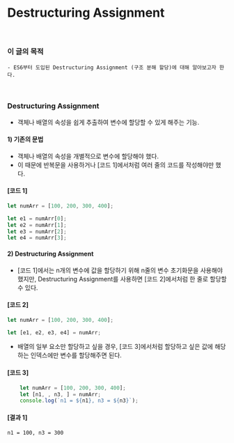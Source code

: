 # Destructuring Assignment
<br/>

### 이 글의 목적
    - ES6부터 도입된 Destructuring Assignment (구조 분해 할당)에 대해 알아보고자 한다.
<br/>

### Destructuring Assignment
- 객체나 배열의 속성을 쉽게 추출하여 변수에 할당할 수 있게 해주는 기능.
#### 1) 기존의 문법
- 객체나 배열의 속성을 개별적으로 변수에 할당해야 했다.
- 이 때문에 반복문을 사용하거나 [코드 1]에서처럼 여러 줄의 코드를 작성해야만 했다.
#### [코드 1]
```javascript
let numArr = [100, 200, 300, 400];

let e1 = numArr[0];
let e2 = numArr[1];
let e3 = numArr[2];
let e4 = numArr[3];
```
#### 2) Destructuring Assignment
- [코드 1]에서는 n개의 변수에 값을 할당하기 위해 n줄의 변수 초기화문을 사용해야 했지만, Destructuring Assignment를 사용하면 [코드 2]에서처럼 한 줄로 할당할 수 있다.
#### [코드 2]
```javascript
let numArr = [100, 200, 300, 400];

let [e1, e2, e3, e4] = numArr;
```
- 배열의 일부 요소만 할당하고 싶을 경우, [코드 3]에서처럼 할당하고 싶은 값에 해당하는 인덱스에만 변수를 할당해주면 된다.
#### [코드 3]
```javascript
    let numArr = [100, 200, 300, 400];
    let [n1, , n3, ] = numArr;
    console.log(`n1 = ${n1}, n3 = ${n3}`);
```
#### [결과 1]
```plaintext
n1 = 100, n3 = 300
```
